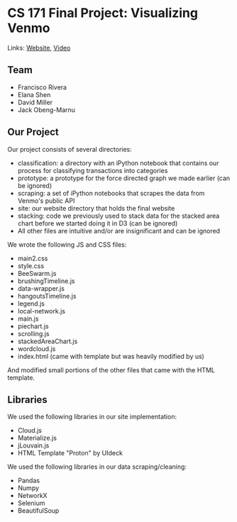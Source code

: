 CS 171 Final Project: Visualizing Venmo
=======================================

Links: [Website](http://visualizing-venmo.herokuapp.com/site/index.html), [Video](https://www.youtube.com/watch?v=9dya0sNQ_wA)

Team
----
- Francisco Rivera
- Elana Shen
- David Miller
- Jack Obeng-Marnu

Our Project
-----------
Our project consists of several directories:

- classification: a directory with an iPython notebook that contains our process for classifying transactions into categories
- prototype: a prototype for the force directed graph we made earlier (can be ignored)
- scraping: a set of iPython notebooks that scrapes the data from Venmo's public API
- site: our website directory that holds the final website
- stacking: code we previously used to stack data for the stacked area chart before we started doing it in D3 (can be ignored)
- All other files are intuitive and/or are insignificant and can be ignored

We wrote the following JS and CSS files:

- main2.css
- style.css
- BeeSwarm.js
- brushingTimeline.js
- data-wrapper.js
- hangoutsTimeline.js
- legend.js
- local-network.js
- main.js
- piechart.js
- scrolling.js
- stackedAreaChart.js
- wordcloud.js
- index.html (came with template but was heavily modified by us)

And modified small portions of the other files that came with the HTML template.

Libraries
---------
We used the following libraries in our site implementation:

- Cloud.js
- Materialize.js
- jLouvain.js
- HTML Template "Proton" by UIdeck

We used the following libraries in our data scraping/cleaning:

- Pandas
- Numpy 
- NetworkX
- Selenium
- BeautifulSoup




